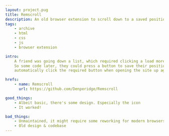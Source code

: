 ```yaml
---
layout: project.pug
title: Remscroll
description: An old browser extension to scroll down to a saved position
tags:
    - archive
    - html
    - css
    - js
    - browser extension

intro:
    A friend was going down a list, which required clicking a load more button.
    So some code later, they could press a button to save their position, and
    automatically click the required button when opening the site up again!

hrefs:
    - name: Remscroll
      url: https://github.com/Denperidge/Remscroll

good_things:
    - Albeit basic, there's some design. Especially the icon
    - It worked!

bad_things:
    - Unmaintained, it might require some reworking for modern browsers
    - Old design & codebase
---
```

